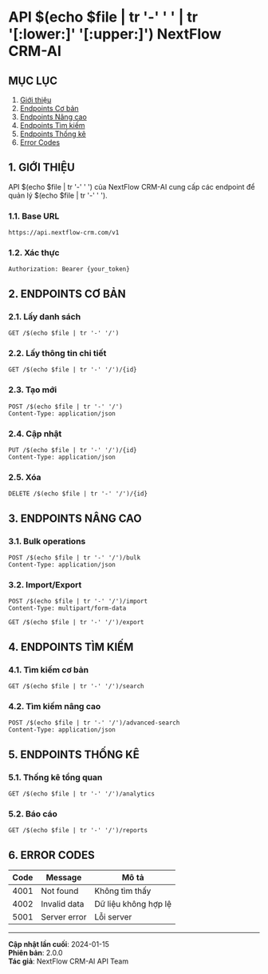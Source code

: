 # API $(echo $file | tr '-' ' ' | tr '[:lower:]' '[:upper:]') NextFlow CRM-AI

## MỤC LỤC

1. [Giới thiệu](#1-giới-thiệu)
2. [Endpoints Cơ bản](#2-endpoints-cơ-bản)
3. [Endpoints Nâng cao](#3-endpoints-nâng-cao)
4. [Endpoints Tìm kiếm](#4-endpoints-tìm-kiếm)
5. [Endpoints Thống kê](#5-endpoints-thống-kê)
6. [Error Codes](#6-error-codes)

## 1. GIỚI THIỆU

API $(echo $file | tr '-' ' ') của NextFlow CRM-AI cung cấp các endpoint để quản lý $(echo $file | tr '-' ' ').

### 1.1. Base URL

```
https://api.nextflow-crm.com/v1
```

### 1.2. Xác thực

```http
Authorization: Bearer {your_token}
```

## 2. ENDPOINTS CƠ BẢN

### 2.1. Lấy danh sách

```http
GET /$(echo $file | tr '-' '/')
```

### 2.2. Lấy thông tin chi tiết

```http
GET /$(echo $file | tr '-' '/')/{id}
```

### 2.3. Tạo mới

```http
POST /$(echo $file | tr '-' '/')
Content-Type: application/json
```

### 2.4. Cập nhật

```http
PUT /$(echo $file | tr '-' '/')/{id}
Content-Type: application/json
```

### 2.5. Xóa

```http
DELETE /$(echo $file | tr '-' '/')/{id}
```

## 3. ENDPOINTS NÂNG CAO

### 3.1. Bulk operations

```http
POST /$(echo $file | tr '-' '/')/bulk
Content-Type: application/json
```

### 3.2. Import/Export

```http
POST /$(echo $file | tr '-' '/')/import
Content-Type: multipart/form-data
```

```http
GET /$(echo $file | tr '-' '/')/export
```

## 4. ENDPOINTS TÌM KIẾM

### 4.1. Tìm kiếm cơ bản

```http
GET /$(echo $file | tr '-' '/')/search
```

### 4.2. Tìm kiếm nâng cao

```http
POST /$(echo $file | tr '-' '/')/advanced-search
Content-Type: application/json
```

## 5. ENDPOINTS THỐNG KÊ

### 5.1. Thống kê tổng quan

```http
GET /$(echo $file | tr '-' '/')/analytics
```

### 5.2. Báo cáo

```http
GET /$(echo $file | tr '-' '/')/reports
```

## 6. ERROR CODES

| Code | Message      | Mô tả                |
| ---- | ------------ | -------------------- |
| 4001 | Not found    | Không tìm thấy       |
| 4002 | Invalid data | Dữ liệu không hợp lệ |
| 5001 | Server error | Lỗi server           |

---

**Cập nhật lần cuối**: 2024-01-15  
**Phiên bản**: 2.0.0  
**Tác giả**: NextFlow CRM-AI API Team
